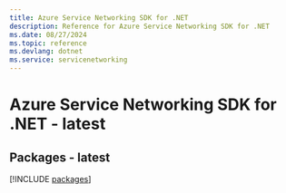 ```yaml
---
title: Azure Service Networking SDK for .NET
description: Reference for Azure Service Networking SDK for .NET
ms.date: 08/27/2024
ms.topic: reference
ms.devlang: dotnet
ms.service: servicenetworking
---
```

# Azure Service Networking SDK for .NET - latest
## Packages - latest
[!INCLUDE [packages](service-networking-index.md)]